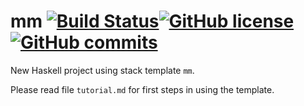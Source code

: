 mm [![Build Status](https://travis-ci.org/mihaimaruseac/test-stack-templates.png)](https://travis-ci.org/mihaimaruseac/test-stack-templates)[![GitHub license](https://img.shields.io/github/license/mashape/apistatus.svg)]()[![GitHub commits](https://img.shields.io/github/commits-since/SubtitleEdit/subtitleedit/3.4.7.svg)]()
==

New Haskell project using stack template `mm`.

Please read file `tutorial.md` for first steps in using the template.
